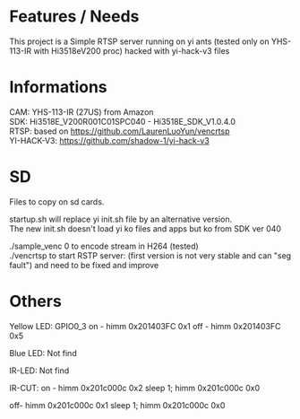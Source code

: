 # Features / Needs
This project is a Simple RTSP server running on yi ants (tested only on YHS-113-IR with Hi3518eV200 proc) hacked with yi-hack-v3 files

# Informations
CAM: YHS-113-IR (27US) from Amazon<br/>
SDK: Hi3518E_V200R001C01SPC040 - Hi3518E_SDK_V1.0.4.0<br/>
RTSP: based on https://github.com/LaurenLuoYun/vencrtsp<br/>
YI-HACK-V3: https://github.com/shadow-1/yi-hack-v3<br/>

# SD
Files to copy on sd cards.

startup.sh will replace yi init.sh file by an alternative version.<br/>
The new init.sh doesn't load yi ko files and apps but ko from SDK ver 040<br/>

./sample_venc 0 to encode stream in H264 (tested)<br/>
./vencrtsp to start RSTP server: (first version is not very stable and can "seg fault") and need to be fixed and improve


# Others
Yellow LED: GPIO0_3
  on  - himm 0x201403FC 0x1
  off - himm 0x201403FC 0x5

Blue LED: Not find

IR-LED: Not find

IR-CUT:
  on - 	himm 0x201c000c 0x2
	      sleep 1;
	      himm 0x201c000c 0x0
        
  off- 	himm 0x201c000c 0x1
	      sleep 1;
	      himm 0x201c000c 0x0


